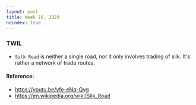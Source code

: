 ```yaml
---
layout: post
title: Week 16, 2020
noindex: true
---
```


### TWIL

- `Silk Road` is neither a single road, nor it only involves trading of silk. It's rather a network of trade routes.

#### Reference:
- https://youtu.be/vfe-eNq-Qyg
- https://en.wikipedia.org/wiki/Silk_Road

